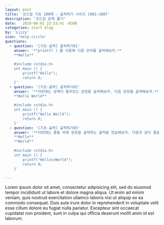 ```yaml
---
layout: post
title: '코드업 기초 100제 - 출력하기 시리즈 1001~1007'
description: '코드업 문제 풀기'
date:   2019-06-01 23:53:41 -0300
categories: start blog
by: 'Lizzy'
icon: 'help-circle'
questions:
  - question: '[기초-출력] 출력하기01'
    answer: '**printf( ) 를 이용해 다음 단어를 출력해보자.**  
    **Hello**  
      
    #include <stdio.h>  
    int main () {  
        printf("Hello");  
        return 0;  
    }'
  - question: '[기초-출력] 출력하기02'
    answer: '**이번에는 공백이 들어있는 문장을 출력해보자. 다음 문장을 출력해보자.**  
    **Hello World**  
      
    #include <stdio.h>  
    int main () {  
        printf("Hello World");  
        return 0;  
    }'
  - question: '[기초-출력] 출력하기03'
    answer: '**이번에는 줄을 바꿔 문장을 출력하는 출력을 연습해보자. 다음과 같이 줄을 바꿔 출력 해야한다.**  
    **Hello**  
    **World**  
      
    #include <stdio.h>
    int main () {
        printf("Hello\nWorld");
        return 0;  
    }'
  
---
```


Lorem ipsum dolor sit amet, consectetur adipisicing elit, sed do eiusmod tempor incididunt ut labore et dolore magna aliqua. Ut enim ad minim veniam, quis nostrud exercitation ullamco laboris nisi ut aliquip ex ea commodo consequat. Duis aute irure dolor in reprehenderit in voluptate velit esse cillum dolore eu fugiat nulla pariatur. Excepteur sint occaecat cupidatat non proident, sunt in culpa qui officia deserunt mollit anim id est laborum.
